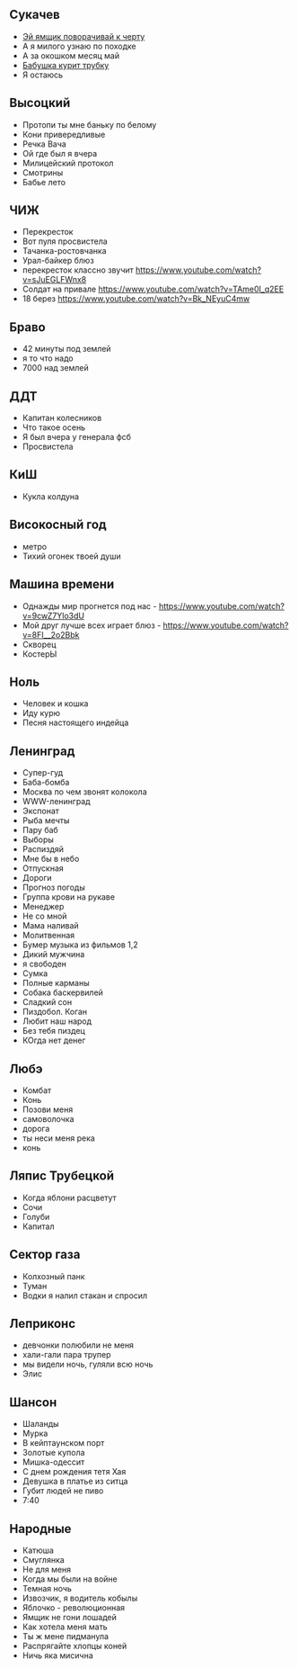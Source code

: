 ## Сукачев
- [Эй ямщик поворачивай к черту](эй-ямщик.md)
- А я милого узнаю по походке
- А за окошком месяц май
- [Бабушка курит трубку](сукачев/бабушка-курит-трубку.md)
- Я остаюсь

## Высоцкий
- Протопи ты мне баньку по белому
- Кони привередливые
- Речка Вача
- Ой где был я вчера
- Милицейский протокол
- Смотрины
- Бабье лето

## ЧИЖ
- Перекресток
- Вот пуля просвистела
- Тачанка-ростовчанка
- Урал-байкер блюз
- перекресток классно звучит https://www.youtube.com/watch?v=sJuEGLFWnx8
- Солдат на привале https://www.youtube.com/watch?v=TAme0I_q2EE
- 18 берез https://www.youtube.com/watch?v=Bk_NEyuC4mw

## Браво
- 42 минуты под землей
- я то что надо
- 7000 над землей

## ДДТ
- Капитан колесников
- Что такое осень
- Я был вчера у генерала фсб
- Просвистела

## КиШ
- Кукла колдуна

## Високосный год
- метро
- Тихий огонек твоей души

## Машина времени
- Однажды мир прогнется под нас - https://www.youtube.com/watch?v=9cwZ7Ylo3dU
- Мой друг лучше всех играет блюз - https://www.youtube.com/watch?v=8FI__2o2Bbk
- Скворец
- КостерЫ

## Ноль
- Человек и кошка
- Иду курю
- Песня настоящего индейца

## Ленинград
- Супер-гуд
- Баба-бомба
- Москва по чем звонят колокола
- WWW-ленинград
- Экспонат
- Рыба мечты
- Пару баб
- Выборы
- Распиздяй
- Мне бы в небо
- Отпускная
- Дороги
- Прогноз погоды
- Группа крови на рукаве
- Менеджер
- Не со мной
- Мама наливай
- Молитвенная
- Бумер музыка из фильмов 1,2
- Дикий мужчина
- я свободен
- Сумка
- Полные карманы
- Собака баскервилей
- Сладкий сон
- Пиздобол. Коган
- Любит наш народ
- Без тебя пиздец
- КОгда нет денег

## Любэ
- Комбат
- Конь
- Позови меня
- самоволочка
- дорога
- ты неси меня река
- конь

## Ляпис Трубецкой
- Когда яблони расцветут
- Сочи 
- Голуби 
- Капитал

## Сектор газа
- Колхозный панк 
- Туман 
- Водки я налил стакан и спросил

## Леприконс
- девчонки полюбили не меня
- хали-гали пара трупер
- мы видели ночь, гуляли всю ночь
- Элис

## Шансон
- Шаланды
- Мурка
- В кейптаунском порт
- Золотые купола
- Мишка-одессит
- С днем рождения тетя Хая
- Девушка в платье из ситца
- Губит людей не пиво
- 7:40

## Народные
- Катюша
- Смуглянка
- Не для меня
- Когда мы были на войне
- Темная ночь
- Извозчик, я водитель кобылы
- Яблочко - революционная
- Ямщик не гони лошадей
- Как хотела меня мать
- Ты ж мене пидманула
- Распрягайте хлопцы коней
- Ничь яка мисична
